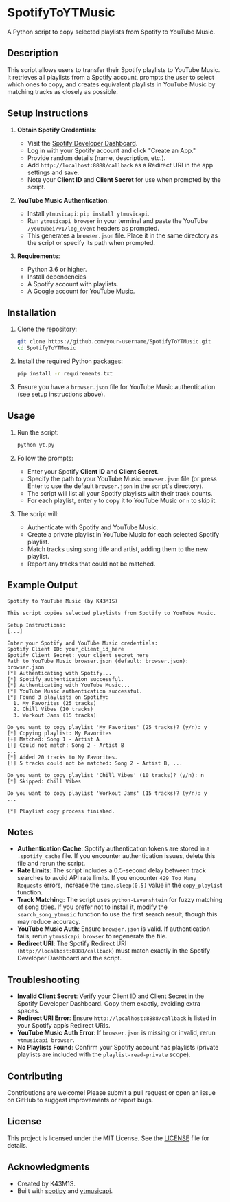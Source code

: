 # SpotifyToYTMusic

A Python script to copy selected playlists from Spotify to YouTube Music.

## Description

This script allows users to transfer their Spotify playlists to YouTube Music. It retrieves all playlists from a Spotify account, prompts the user to select which ones to copy, and creates equivalent playlists in YouTube Music by matching tracks as closely as possible.

## Setup Instructions

1. **Obtain Spotify Credentials**:
   - Visit the [Spotify Developer Dashboard](https://developer.spotify.com/dashboard).
   - Log in with your Spotify account and click "Create an App."
   - Provide random details (name, description, etc.).
   - Add `http://localhost:8888/callback` as a Redirect URI in the app settings and save.
   - Note your **Client ID** and **Client Secret** for use when prompted by the script.

2. **YouTube Music Authentication**:
   - Install `ytmusicapi`: `pip install ytmusicapi`.
   - Run `ytmusicapi browser` in your terminal and paste the YouTube `/youtubei/v1/log_event` headers as prompted.
   - This generates a `browser.json` file. Place it in the same directory as the script or specify its path when prompted.

3. **Requirements**:
   - Python 3.6 or higher.
   - Install dependencies
   - A Spotify account with playlists.
   - A Google account for YouTube Music.
   

## Installation

1. Clone the repository:
   ```bash
   git clone https://github.com/your-username/SpotifyToYTMusic.git
   cd SpotifyToYTMusic
   ```

2. Install the required Python packages:
   ```bash
   pip install -r requirements.txt
   ```

3. Ensure you have a `browser.json` file for YouTube Music authentication (see setup instructions above).

## Usage

1. Run the script:
   ```bash
   python yt.py
   ```

2. Follow the prompts:
   - Enter your Spotify **Client ID** and **Client Secret**.
   - Specify the path to your YouTube Music `browser.json` file (or press Enter to use the default `browser.json` in the script's directory).
   - The script will list all your Spotify playlists with their track counts.
   - For each playlist, enter `y` to copy it to YouTube Music or `n` to skip it.

3. The script will:
   - Authenticate with Spotify and YouTube Music.
   - Create a private playlist in YouTube Music for each selected Spotify playlist.
   - Match tracks using song title and artist, adding them to the new playlist.
   - Report any tracks that could not be matched.

## Example Output

```
Spotify to YouTube Music (by K43M1S)

This script copies selected playlists from Spotify to YouTube Music.

Setup Instructions:
[...]

Enter your Spotify and YouTube Music credentials:
Spotify Client ID: your_client_id_here
Spotify Client Secret: your_client_secret_here
Path to YouTube Music browser.json (default: browser.json): browser.json
[*] Authenticating with Spotify...
[*] Spotify authentication successful.
[*] Authenticating with YouTube Music...
[*] YouTube Music authentication successful.
[*] Found 3 playlists on Spotify:
  1. My Favorites (25 tracks)
  2. Chill Vibes (10 tracks)
  3. Workout Jams (15 tracks)

Do you want to copy playlist 'My Favorites' (25 tracks)? (y/n): y
[*] Copying playlist: My Favorites
[+] Matched: Song 1 - Artist A
[!] Could not match: Song 2 - Artist B
...
[*] Added 20 tracks to My Favorites.
[!] 5 tracks could not be matched: Song 2 - Artist B, ...

Do you want to copy playlist 'Chill Vibes' (10 tracks)? (y/n): n
[*] Skipped: Chill Vibes

Do you want to copy playlist 'Workout Jams' (15 tracks)? (y/n): y
...

[*] Playlist copy process finished.
```

## Notes

- **Authentication Cache**: Spotify authentication tokens are stored in a `.spotify_cache` file. If you encounter authentication issues, delete this file and rerun the script.
- **Rate Limits**: The script includes a 0.5-second delay between track searches to avoid API rate limits. If you encounter `429 Too Many Requests` errors, increase the `time.sleep(0.5)` value in the `copy_playlist` function.
- **Track Matching**: The script uses `python-Levenshtein` for fuzzy matching of song titles. If you prefer not to install it, modify the `search_song_ytmusic` function to use the first search result, though this may reduce accuracy.
- **YouTube Music Auth**: Ensure `browser.json` is valid. If authentication fails, rerun `ytmusicapi browser` to regenerate the file.
- **Redirect URI**: The Spotify Redirect URI (`http://localhost:8888/callback`) must match exactly in the Spotify Developer Dashboard and the script.

## Troubleshooting

- **Invalid Client Secret**: Verify your Client ID and Client Secret in the Spotify Developer Dashboard. Copy them exactly, avoiding extra spaces.
- **Redirect URI Error**: Ensure `http://localhost:8888/callback` is listed in your Spotify app’s Redirect URIs.
- **YouTube Music Auth Error**: If `browser.json` is missing or invalid, rerun `ytmusicapi browser`.
- **No Playlists Found**: Confirm your Spotify account has playlists (private playlists are included with the `playlist-read-private` scope).

## Contributing

Contributions are welcome! Please submit a pull request or open an issue on GitHub to suggest improvements or report bugs.

## License

This project is licensed under the MIT License. See the [LICENSE](LICENSE) file for details.

## Acknowledgments

- Created by K43M1S.
- Built with [spotipy](https://spotipy.readthedocs.io/) and [ytmusicapi](https://ytmusicapi.readthedocs.io/).
